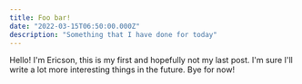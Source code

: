 ```yaml
---
title: Foo bar!
date: "2022-03-15T06:50:00.000Z"
description: "Something that I have done for today"
---
```


Hello! I'm Ericson, this is my first and hopefully not my last post. 
I'm sure I'll write a lot more interesting things in the future.
Bye for now!